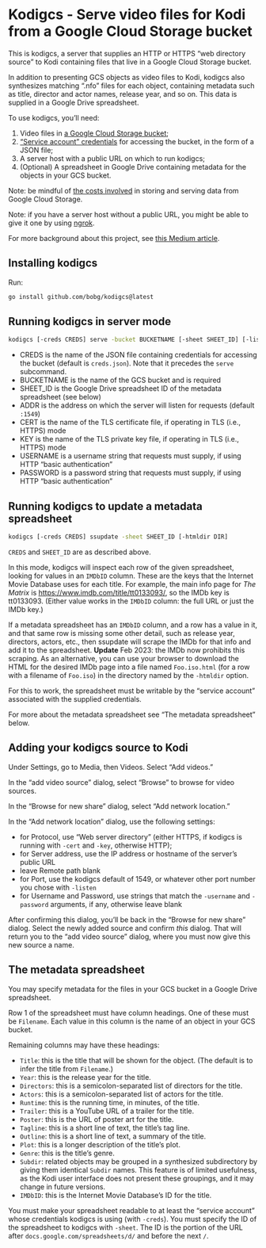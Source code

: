 # Kodigcs - Serve video files for Kodi from a Google Cloud Storage bucket

This is kodigcs,
a server that supplies an HTTP or HTTPS “web directory source” to Kodi
containing files that live in a Google Cloud Storage bucket.

In addition to presenting GCS objects as video files to Kodi,
kodigcs also synthesizes matching “.nfo” files for each object,
containing metadata such as title,
director and actor names,
release year,
and so on.
This data is supplied in a Google Drive spreadsheet.

To use kodigcs, you’ll need:

1. Video files in [a Google Cloud Storage bucket](https://cloud.google.com/storage/docs/introduction);
2. [“Service account” credentials](https://cloud.google.com/iam/docs/service-accounts) for accessing the bucket, in the form of a JSON file;
3. A server host with a public URL on which to run kodigcs;
4. (Optional) A spreadsheet in Google Drive containing metadata for the objects in your GCS bucket.

Note:
be mindful of [the costs involved](https://cloud.google.com/storage/pricing) in storing and serving data from Google Cloud Storage.

Note:
if you have a server host without a public URL,
you might be able to give it one by using [ngrok](https://ngrok.com/).

For more background about this project,
see [this Medium article](https://bobglickstein.medium.com/i-have-realized-my-dvd-streaming-dreams-5769de5a0c0).

## Installing kodigcs

Run:

```sh
go install github.com/bobg/kodigcs@latest
```

## Running kodigcs in server mode

```sh
kodigcs [-creds CREDS] serve -bucket BUCKETNAME [-sheet SHEET_ID] [-listen ADDR] [-cert CERT] [-key KEY] [-username USERNAME] [-password PASSWORD]
```

- CREDS is the name of the JSON file containing credentials for accessing the bucket (default is `creds.json`). Note that it precedes the `serve` subcommand.
- BUCKETNAME is the name of the GCS bucket and is required
- SHEET_ID is the Google Drive spreadsheet ID of the metadata spreadsheet (see below)
- ADDR is the address on which the server will listen for requests (default `:1549`)
- CERT is the name of the TLS certificate file, if operating in TLS (i.e., HTTPS) mode
- KEY is the name of the TLS private key file, if operating in TLS (i.e., HTTPS) mode
- USERNAME is a username string that requests must supply, if using HTTP “basic authentication”
- PASSWORD is a password string that requests must supply, if using HTTP “basic authentication”

## Running kodigcs to update a metadata spreadsheet

```sh
kodigcs [-creds CREDS] ssupdate -sheet SHEET_ID [-htmldir DIR]
```

`CREDS` and `SHEET_ID` are as described above.

In this mode, kodigcs will inspect each row of the given spreadsheet,
looking for values in an `IMDbID` column.
These are the keys that the Internet Movie Database uses for each title.
For example,
the main info page for _The Matrix_ is https://www.imdb.com/title/tt0133093/,
so the IMDb key is tt0133093.
(Either value works in the `IMDbID` column:
the full URL or just the IMDb key.)

If a metadata spreadsheet has an `IMDbID` column,
and a row has a value in it,
and that same row is missing some other detail,
such as release year, directors, actors, etc.,
then ssupdate will scrape the IMDb for that info
and add it to the spreadsheet.
**Update** Feb 2023:
the IMDb now prohibits this scraping.
As an alternative,
you can use your browser to download the HTML for the desired IMDb page
into a file named `Foo.iso.html`
(for a row with a filename of `Foo.iso`)
in the directory named by the `-htmldir` option.

For this to work,
the spreadsheet must be writable by the “service account” associated with the supplied credentials.

For more about the metadata spreadsheet see “The metadata spreadsheet” below.

## Adding your kodigcs source to Kodi

Under Settings,
go to Media,
then Videos.
Select “Add videos.”

In the “add video source” dialog,
select “Browse” to browse for video sources.

In the “Browse for new share” dialog,
select “Add network location.”

In the “Add network location” dialog,
use the following settings:

- for Protocol, use “Web server directory” (either HTTPS, if kodigcs is running with `-cert` and `-key`, otherwise HTTP);
- for Server address, use the IP address or hostname of the server’s public URL
- leave Remote path blank
- for Port, use the kodigcs default of 1549, or whatever other port number you chose with `-listen`
- for Username and Password, use strings that match the `-username` and `-password` arguments, if any, otherwise leave blank

After confirming this dialog,
you’ll be back in the “Browse for new share” dialog.
Select the newly added source and confirm _this_ dialog.
That will return you to the “add video source” dialog,
where you must now give this new source a name.

## The metadata spreadsheet

You may specify metadata for the files in your GCS bucket in a Google Drive spreadsheet.

Row 1 of the spreadsheet must have column headings.
One of these must be `Filename`.
Each value in this column is the name of an object in your GCS bucket.

Remaining columns may have these headings:

- `Title`: this is the title that will be shown for the object. (The default is to infer the title from `Filename`.)
- `Year`: this is the release year for the title.
- `Directors`: this is a semicolon-separated list of directors for the title.
- `Actors`: this is a semicolon-separated list of actors for the title.
- `Runtime`: this is the running time, in minutes, of the title.
- `Trailer`: this is a YouTube URL of a trailer for the title.
- `Poster`: this is the URL of poster art for the title.
- `Tagline`: this is a short line of text, the title’s tag line.
- `Outline`: this is a short line of text, a summary of the title.
- `Plot`: this is a longer description of the title’s plot.
- `Genre`: this is the title’s genre.
- `Subdir`: related objects may be grouped in a synthesized subdirectory by giving them identical `Subdir` names. This feature is of limited usefulness, as the Kodi user interface does not present these groupings, and it may change in future versions.
- `IMDbID`: this is the Internet Movie Database’s ID for the title.

You must make your spreadsheet readable to at least the “service account” whose credentials kodigcs is using (with `-creds`).
You must specify the ID of the spreadsheet to kodigcs with `-sheet`.
The ID is the portion of the URL after `docs.google.com/spreadsheets/d/` and before the next `/`.
